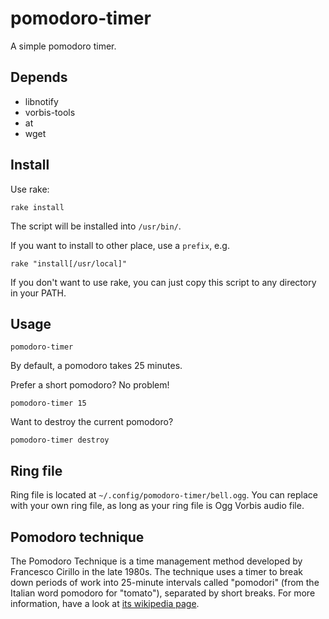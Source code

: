 pomodoro-timer
==============

A simple pomodoro timer.

Depends
-------

- libnotify
- vorbis-tools
- at
- wget

Install
-------

Use rake:

    rake install 

The script will be installed into `/usr/bin/`.

If you want to install to other place, use a `prefix`, e.g.

    rake "install[/usr/local]"

If you don't want to use rake, you can just copy this script to any directory in your PATH.


Usage
-----

    pomodoro-timer

By default, a pomodoro takes 25 minutes.

Prefer a short pomodoro? No problem!

    pomodoro-timer 15

Want to destroy the current pomodoro?

    pomodoro-timer destroy


Ring file
---------

Ring file is located at `~/.config/pomodoro-timer/bell.ogg`.
You can replace with your own ring file,
as long as your ring file is Ogg Vorbis audio file.


Pomodoro technique
------------------

The Pomodoro Technique is a time management method developed by Francesco Cirillo in the late 1980s.
The technique uses a timer to break down periods of work into 25-minute intervals called "pomodori" (from the Italian word pomodoro for "tomato"), separated by short breaks. 
For more information, have a look at [its wikipedia page](https://en.wikipedia.org/wiki/Pomodoro_Technique).
